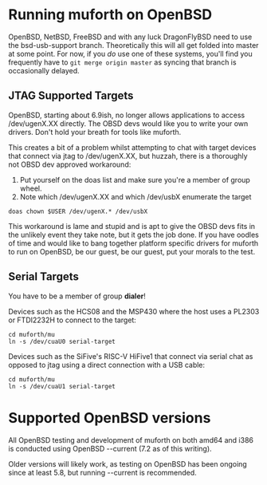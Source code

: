 # Running muforth on OpenBSD

OpenBSD, NetBSD, FreeBSD and with any luck DragonFlyBSD need to use the
bsd-usb-support branch.  Theoretically this will all get folded into
master at some point.  For now, if you *do* use one of these systems,
you'll find you frequently have to ```git merge origin master``` as
syncing that branch is occasionally delayed. 

## JTAG Supported Targets

OpenBSD, starting about 6.9ish, no longer allows applications to access /dev/ugenX.XX directly.
The OBSD devs would like you to write your own drivers.  Don't hold your breath for tools like muforth.

This creates a bit of a problem whilst attempting to chat with target devices that connect via jtag to /dev/ugenX.XX, but huzzah, there is a
thoroughly not OBSD dev approved workaround: 

1) Put yourself on the doas list and make sure you're a member of group wheel.
2) Note which /dev/ugenX.XX and which /dev/usbX enumerate the target

```
doas chown $USER /dev/ugenX.* /dev/usbX

```

This workaround is lame and stupid and is apt to give the OBSD devs fits in the unlikely event they take note, but it gets 
the job done.  If you have oodles of time and would like to bang together platform specific drivers for muforth to run on OpenBSD, 
be our guest, be our guest, put your morals to the test.

## Serial Targets

You have to be a member of group **dialer**!

Devices such as the HCS08 and the MSP430 where the host uses a PL2303 or FTDI2232H to connect to the target:

```
cd muforth/mu
ln -s /dev/cuaU0 serial-target
```

Devices such as the SiFive's RISC-V HiFive1 that connect via serial chat as opposed to jtag using a direct connection with a USB cable:

```
cd muforth/mu
ln -s /dev/cuaU1 serial-target
```

# Supported OpenBSD versions

All OpenBSD testing and development of muforth on both amd64 and i386 is conducted using OpenBSD --current (7.2 as of this writing).

Older versions will likely work, as testing on OpenBSD has been ongoing since at least 5.8, but running --current is recommended.
